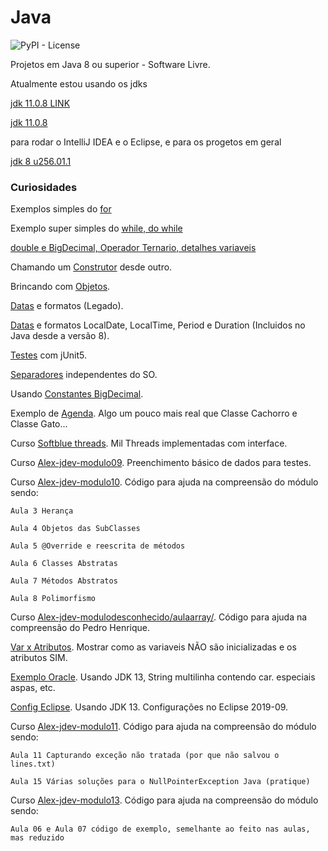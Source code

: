 # Java


![PyPI - License](https://img.shields.io/pypi/l/Django.svg?style=for-the-badge)


Projetos em Java 8 ou superior - Software Livre.


Atualmente estou usando os jdks

<a href="https://github.com/corretto/corretto-11/releases" target="_blank" rel="noopener">jdk 11.0.8 LINK</a>

[jdk 11.0.8](https://github.com/corretto/corretto-11/releases)

para rodar o IntelliJ IDEA e o Eclipse, e para os progetos em geral

[jdk 8 u256.01.1](https://github.com/corretto/corretto-8/releases)


### Curiosidades

Exemplos simples do [for](Elementar/src/xyz/infodata/LoopFor.java)

Exemplo super simples do [while, do while](Elementar/src/xyz/infodata/LoopWhile.java)

[double e BigDecimal, Operador Ternario, detalhes variaveis](Elementar/src/xyz/infodata) 

Chamando um [Construtor](Elementar/src/xyz/infodata/construtor) desde outro.

Brincando com [Objetos](Elementar/src/xyz/infodata/objetos). 

[Datas](Elementar/src/xyz/infodata/data) e formatos (Legado).

[Datas](Elementar/src/xyz/infodata/data/thread/safe/App.java) e formatos LocalDate, LocalTime, Period e Duration (Incluidos no Java desde a versão 8).

[Testes](Elementar/src/xyz/infodata/testesjunit) com jUnit5.

[Separadores](Elementar/src/xyz/infodata/teste/codigo/Separadores.java) independentes do SO.

Usando [Constantes BigDecimal](Elementar/src/xyz/infodata/constantes/bigdecimal).

Exemplo de [Agenda](Elementar/src/xyz/infodata/agenda). Algo um pouco mais real que Classe Cachorro e Classe Gato...

Curso [Softblue threads](Elementar/src/xyz/infodata/threads). Mil Threads implementadas com interface.

Curso [Alex-jdev-modulo09](Elementar/src/xyz/infodata/alex_jdev/modulo09). Preenchimento básico de dados para testes.

Curso [Alex-jdev-modulo10](Elementar/src/xyz/infodata/alex_jdev/modulo10). Código para ajuda na compreensão do módulo sendo:
                   
    Aula 3 Herança
				   
    Aula 4 Objetos das SubClasses
				   
    Aula 5 @Override e reescrita de métodos
				   
    Aula 6 Classes Abstratas
				   
    Aula 7 Métodos Abstratos
				   
    Aula 8 Polimorfismo

Curso [Alex-jdev-modulodesconhecido/aulaarray/](Elementar/src/xyz/infodata/alex_jdev/modulodesconhecido/aulaarray/). Código para ajuda na compreensão do Pedro Henrique.

[Var x Atributos](Elementar/src/xyz/infodata/atributosxvar/). Mostrar como as variaveis NÃO são inicializadas e os atributos SIM.

[Exemplo Oracle](Elementar/src/oracle/). Usando JDK 13, String multilinha contendo car. especiais aspas, etc.

[Config Eclipse](Elementar/src/a/config/eclipse/README.md). Usando JDK 13. Configurações no Eclipse 2019-09.

Curso [Alex-jdev-modulo11](Elementar/src/xyz/infodata/alex_jdev/modulo11). Código para ajuda na compreensão do módulo sendo:

    Aula 11 Capturando exceção não tratada (por que não salvou o lines.txt)

    Aula 15 Várias soluções para o NullPointerException Java (pratique)

Curso [Alex-jdev-modulo13](Elementar/src/xyz/infodata/alex_jdev/modulo13). Código para ajuda na compreensão do módulo sendo:

    Aula 06 e Aula 07 código de exemplo, semelhante ao feito nas aulas, mas reduzido

                        


